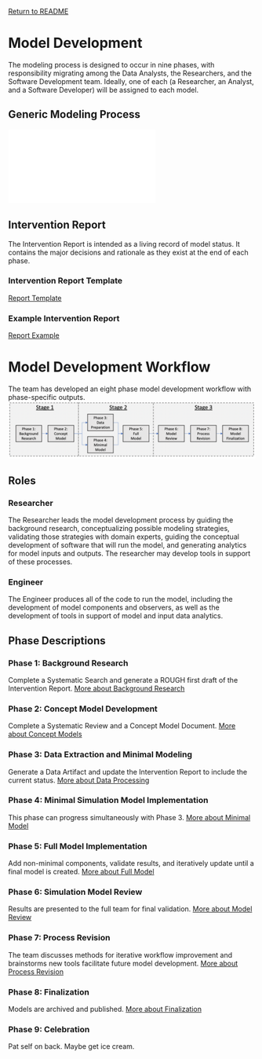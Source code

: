 
[Return to README](README.md)

# Model Development
The modeling process is designed to occur in nine phases, 
with responsibility migrating among the Data Analysts, the Researchers, 
and the Software Development team. Ideally, one of each (a Researcher, 
an Analyst, and a Software Developer) will be assigned to each model.

## Generic Modeling Process
![modeling overview](./docs_andTemplates/modeling_overview.pdf)

## Intervention Report 
The Intervention Report is intended as a living record of model status. It contains the major decisions and rationale as they exist at the end of each phase.

### Intervention Report Template

[Report Template](./docs_andTemplates/Intervention_Report_Template.pdf)

### Example Intervention Report

[Report Example](./docs_andTemplates/Intervention_Report_Example.pdf)

# Model Development Workflow
The team has developed an eight phase model development workflow with phase-specific outputs.
![workflow_diagram](docs_andTemplates/Model_Workflow1.png)


## Roles
### Researcher
The Researcher leads the model development process by guiding the background research, conceptualizing possible modeling strategies, validating those strategies with domain experts, guiding the conceptual development of software that will run the model, and generating analytics for model inputs and outputs. The researcher may develop tools in support of these processes.

### Engineer
The Engineer produces all of the code to run the model, including the development of model components and observers, as well as the development of tools in support of model and input data analytics.

## Phase Descriptions
### Phase 1: Background Research
Complete a Systematic Search and generate a ROUGH first draft of the Intervention Report.
[More about Background Research](phase1.md)

### Phase 2: Concept Model Development
Complete a Systematic Review and a Concept Model Document. 
[More about Concept Models](phase2.md)

### Phase 3: Data Extraction and Minimal Modeling
Generate a Data Artifact and update the Intervention Report to include the current status. 
[More about Data Processing](phase3.md)

### Phase 4: Minimal Simulation Model Implementation
This phase can progress simultaneously with Phase 3. 
[More about Minimal Model](phase4.md)

### Phase 5: Full Model Implementation
Add non-minimal components, validate results, and iteratively update until a final model is created. 
[More about Full Model](phase5.md)

### Phase 6: Simulation Model Review
Results are presented to the full team for final validation. 
[More about Model Review](phase6.md)

### Phase 7: Process Revision
The team discusses methods for iterative workflow improvement and brainstorms new tools facilitate future model development. 
[More about Process Revision](phase7.md)

### Phase 8: Finalization
Models are archived and published. 
[More about Finalization](phase8.md)

### Phase 9: Celebration
Pat self on back. Maybe get ice cream. 


